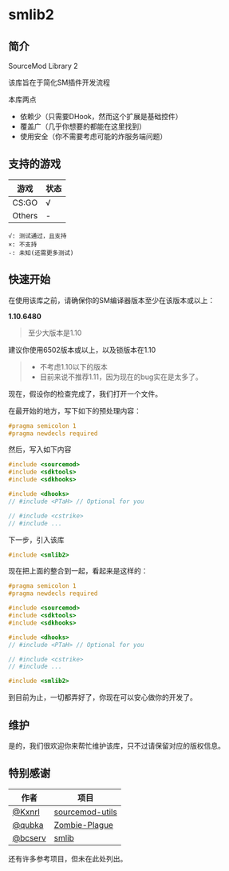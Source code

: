 # smlib2

## 简介
SourceMod Library 2

该库旨在于简化SM插件开发流程

本库两点
- 依赖少（只需要DHook，然而这个扩展是基础控件）
- 覆盖广（几乎你想要的都能在这里找到）
- 使用安全（你不需要考虑可能的炸服务端问题）
  
## 支持的游戏
|游戏|状态|
|----|------|
|CS:GO|√|
|Others|-|
```
√: 测试通过，且支持
×: 不支持
-: 未知(还需更多测试)
```

## 快速开始
在使用该库之前，请确保你的SM编译器版本至少在该版本或以上：

 **1.10.6480** 

> 至少大版本是1.10

建议你使用6502版本或以上，以及锁版本在1.10
> - 不考虑1.10以下的版本
> - 目前来说不推荐1.11，因为现在的bug实在是太多了。

现在，假设你的检查完成了，我们打开一个文件。

在最开始的地方，写下如下的预处理内容：
```c
#pragma semicolon 1
#pragma newdecls required
```

然后，写入如下内容
```c
#include <sourcemod>
#include <sdktools>
#include <sdkhooks>

#include <dhooks>
// #include <PTaH> // Optional for you

// #include <cstrike>
// #include ...
```

下一步，引入该库
```c
#include <smlib2>
```

现在把上面的整合到一起，看起来是这样的：
```c
#pragma semicolon 1
#pragma newdecls required

#include <sourcemod>
#include <sdktools>
#include <sdkhooks>

#include <dhooks>
// #include <PTaH> // Optional for you

// #include <cstrike>
// #include ...

#include <smlib2>
```

到目前为止，一切都弄好了，你现在可以安心做你的开发了。

## 维护
是的，我们很欢迎你来帮忙维护该库，只不过请保留对应的版权信息。

## 特别感谢
|作者|项目|
|----|----|
|[@Kxnrl](https://www.github.com/Kxnrl)|[sourcemod-utils](https://www.github.com/Kxnrl/sourcemod-utils)|
|[@qubka](https://github.com/qubka)|[Zombie-Plague](https://github.com/qubka/Zombie-Plague)|
|[@bcserv](https://github.com/bcserv)|[smlib](https://github.com/bcserv/smlib)|

还有许多参考项目，但未在此处列出。